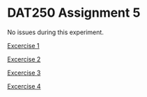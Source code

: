 # DAT250 Assignment 5

No issues during this experiment.

[Excercise 1](/spring-demo/)

[Excercise 2](/gs-spring-boot-main/)

[Excercise 3](/rest-service/)

[Excercise 4](/accessing-data-jpa/)
